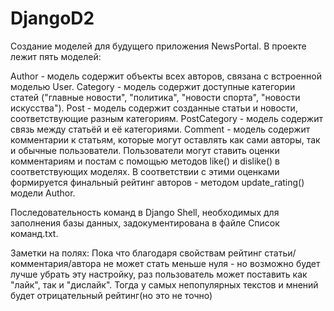 # DjangoD2
Создание моделей для будущего приложения NewsPortal.
В проекте лежит пять моделей:

Author - модель содержит объекты всех авторов, связана с встроенной моделью User.
Category - модель содержит доступные категории статей ("главные новости", "политика", "новости спорта", "новости искусства").
Post - модель содержит созданные статьи и новости, соответствующие разным категориям.
PostCategory - модель содержит связь между статьёй и её категориями.
Comment - модель содержит комментарии к статьям, которые могут оставлять как сами авторы, так и обычные пользователи.
Пользователи могут ставить оценки комментариям и постам с помощью методов like() и dislike() в соответствующих моделях. В соответствии с этими оценками формируется финальный рейтинг авторов - методом update_rating() модели Author.

Последовательность команд в Django Shell, необходимых для заполнения базы данных, задокументирована в файле Список команд.txt.

Заметки на полях:
Пока что благодаря свойствам рейтинг статьи/комментария/автора не может стать меньше нуля - но возможно будет лучше убрать эту настройку, раз пользователь может поставить как "лайк", так и "дислайк". Тогда у самых непопулярных текстов и мнений будет отрицательный рейтинг(но это не точно)
